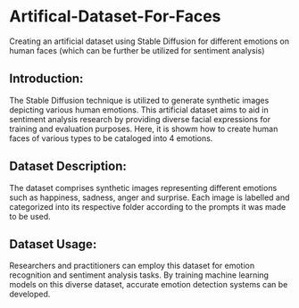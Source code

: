 # Artifical-Dataset-For-Faces
Creating an artificial dataset using Stable Diffusion for different emotions on human faces (which can be further be utilized for sentiment analysis)  
## Introduction:
The Stable Diffusion technique is utilized to generate synthetic images depicting various human emotions. This artificial dataset aims to aid in sentiment analysis research by providing diverse facial expressions for training and evaluation purposes. Here, it is showm how to create human faces of various types to be cataloged into 4 emotions.   
## Dataset Description:
The dataset comprises synthetic images representing different emotions such as happiness, sadness, anger and surprise. Each image is labelled and categorized into its  respective folder according to the prompts it was made to be used.  
## Dataset Usage:
Researchers and practitioners can employ this dataset for emotion recognition and sentiment analysis tasks. By training machine learning models on this diverse dataset, accurate emotion detection systems can be developed.
